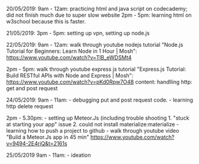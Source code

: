 20/05/2019: 
    9am - 12am: practicing html and java script on codecademy; did not finish much due to super slow website
    2pm - 5pm: learning html on w3school because this is faster.

21/05/2019: 
    3pm - 5pm: setting up vpn, setting up node.js

22/05/2019:
    9am - 12am: walk through youtube nodejs tutorial "Node.js Tutorial for Beginners: Learn Node in 1 Hour | Mosh": https://www.youtube.com/watch?v=TlB_eWDSMt4

   2pm - 5pm: walk through youtube express js tutorial "Express.js Tutorial: Build RESTful APIs with Node and Express | Mosh": https://www.youtube.com/watch?v=pKd0Rpw7O48
   content: handlling http: get and post request
   
24/05/2019:
    9am - 11am:
    - debugging put and post request code.
    - learning http delete request
    
   2pm - 5.30pm:
    - setting up Meteor.Js (including trouble shooting 
        1. "stuck at starting your app" issue
        2. could not install materialize:materialize
    - learning how to push a project to github
    - walk through youtube video "Build a Meteor.Js app in 45 min" https://www.youtube.com/watch?v=9494-2E4riQ&t=2161s
    
25/05/2019
    9am - 11am:
    - ideation
